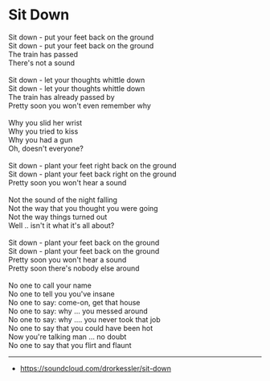 # Sit Down

Sit down - put your feet back on the ground \
Sit down - put your feet back on the ground \
The train has passed \
There's not a sound \
\
Sit down - let your thoughts whittle down \
Sit down - let your thoughts whittle down \
The train has already passed by \
Pretty soon you won't even remember why \
\
Why you slid her wrist \
Why you tried to kiss \
Why you had a gun \
Oh, doesn't everyone? \
\
Sit down - plant your feet right back on the ground \
Sit down - plant your feet back right on the ground \
Pretty soon you won't hear a sound \
\
Not the sound of the night falling \
Not the way that you thought you were going \
Not the way things turned out \
Well .. isn't it what it's all about? \
\
Sit down - plant your feet back on the ground \
Sit down - plant your feet back on the ground \
Pretty soon you won't hear a sound \
Pretty soon there's nobody else around \
\
No one to call your name \
No one to tell you you've insane \
No one to say: come-on, get that house \
No one to say: why ... you messed around \
No one to say: why .... you never took that job \
No one to say that you could have been hot \
Now you're talking man ... no doubt \
No one to say that you flirt and flaunt 
 
---

- https://soundcloud.com/drorkessler/sit-down


